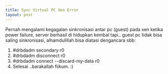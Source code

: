 ```yaml
---
title: Sync Virtual PC Xen Error
layout: post
---
```


Pernah mengalami kegagalan sinkronisasi antar pc (guest) pada xen ketika power failure, server berhasil di hidupkan kembal tapi.. guest pc tidak bisa saling sinkronisasi, alhamdulillah bisa diatasi dengancara sbb:

1. #drbdadm secondary r0
2. #drbdadm disconnect r0
3. #drbdadm connect --discard-my-data r0
4. Selesai ..barakallah fiikum. :)

